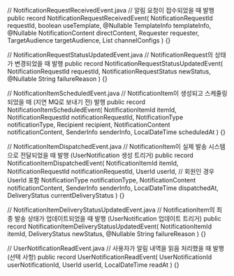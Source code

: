 
// NotificationRequestReceivedEvent.java
// 알림 요청이 접수되었을 때 발행
public record NotificationRequestReceivedEvent(
    NotificationRequestId requestId,
    boolean useTemplate,
    @Nullable TemplateInfo templateInfo,
    @Nullable NotificationContent directContent,
    Requester requester,
    TargetAudience targetAudience,
    List<NotificationChannelConfig> channelConfigs
) {}

// NotificationRequestStatusUpdatedEvent.java
// NotificationRequest의 상태가 변경되었을 때 발행
public record NotificationRequestStatusUpdatedEvent(
    NotificationRequestId requestId,
    NotificationRequestStatus newStatus,
    @Nullable String failureReason
) {}

// NotificationItemScheduledEvent.java
// NotificationItem이 생성되고 스케줄링되었을 때 (지연 MQ로 보내기 전) 발행
public record NotificationItemScheduledEvent(
    NotificationItemId itemId,
    NotificationRequestId notificationRequestId,
    NotificationType notificationType,
    Recipient recipient,
    NotificationContent notificationContent,
    SenderInfo senderInfo,
    LocalDateTime scheduledAt
) {}

// NotificationItemDispatchedEvent.java
// NotificationItem이 실제 발송 시스템으로 전달되었을 때 발행 (UserNotification 생성 트리거)
public record NotificationItemDispatchedEvent(
    NotificationItemId itemId,
    NotificationRequestId notificationRequestId,
    UserId userId, // 회원인 경우 UserId 포함
    NotificationType notificationType,
    NotificationContent notificationContent,
    SenderInfo senderInfo,
    LocalDateTime dispatchedAt,
    DeliveryStatus currentDeliveryStatus
) {}

// NotificationItemDeliveryStatusUpdatedEvent.java
// NotificationItem의 최종 발송 상태가 업데이트되었을 때 발행 (UserNotification 업데이트 트리거)
public record NotificationItemDeliveryStatusUpdatedEvent(
    NotificationItemId itemId,
    DeliveryStatus newStatus,
    @Nullable String failureReason
) {}

// UserNotificationReadEvent.java
// 사용자가 알림 내역을 읽음 처리했을 때 발행 (선택 사항)
public record UserNotificationReadEvent(
    UserNotificationId userNotificationId,
    UserId userId,
    LocalDateTime readAt
) {}

